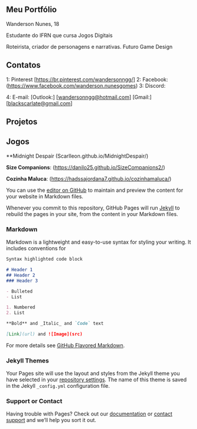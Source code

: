 ## Meu Portfólio
Wanderson Nunes, 18

Estudante do IFRN que cursa Jogos Digitais

Roteirista, criador de personagens e narrativas. Futuro Game Design

## Contatos 
1: Pinterest
[https://br.pinterest.com/wandersonngg/]
2: Facebook:
(https://www.facebook.com/wanderson.nunesgomes)
3: Discord:

4: E-mail:
[Outlook:] [wandersonngg@hotmail.com]
[Gmail:] [blackscarlate@gmail.com]

## Projetos

## Jogos

**Midnight Despair
(Scarlleon.github.io/MidnightDespair/)

**Size Companions**:
(https://danilo25.github.io/SizeCompanions2/)

**Cozinha Maluca**:
(https://hadssajordana7.github.io/cozinhamaluca/)


You can use the [editor on GitHub](https://github.com/Scarlleon/Scarlleon.github.io/edit/master/README.md) to maintain and preview the content for your website in Markdown files.

Whenever you commit to this repository, GitHub Pages will run [Jekyll](https://jekyllrb.com/) to rebuild the pages in your site, from the content in your Markdown files.

### Markdown

Markdown is a lightweight and easy-to-use syntax for styling your writing. It includes conventions for

```markdown
Syntax highlighted code block

# Header 1
## Header 2
### Header 3

- Bulleted
- List

1. Numbered
2. List

**Bold** and _Italic_ and `Code` text

[Link](url) and ![Image](src)
```

For more details see [GitHub Flavored Markdown](https://guides.github.com/features/mastering-markdown/).

### Jekyll Themes

Your Pages site will use the layout and styles from the Jekyll theme you have selected in your [repository settings](https://github.com/Scarlleon/Scarlleon.github.io/settings). The name of this theme is saved in the Jekyll `_config.yml` configuration file.

### Support or Contact

Having trouble with Pages? Check out our [documentation](https://help.github.com/categories/github-pages-basics/) or [contact support](https://github.com/contact) and we’ll help you sort it out.
